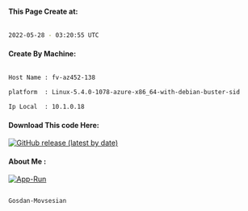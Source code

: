 
   
#### This Page Create at:

```bash

2022-05-28 - 03:20:55 UTC

```

#### Create By Machine:

```bash

Host Name : fv-az452-138

platform  : Linux-5.4.0-1078-azure-x86_64-with-debian-buster-sid

Ip Local  : 10.1.0.18

```
#### Download This code Here:

[![GitHub release (latest by date)](https://img.shields.io/github/v/release/Gosdan-Movsesian/Gosdan?style=for-the-badge&label=Download)](https://github.com/Gosdan-Movsesian/Gosdan/releases) 

</p> 

#### About Me :

[![App-Run](https://github.com/Gosdan-Movsesian/Gosdan/actions/workflows/App-Run.yml/badge.svg)](https://github.com/Gosdan-Movsesian/Gosdan/actions/workflows/App-Run.yml)

```bash

Gosdan-Movsesian

```

